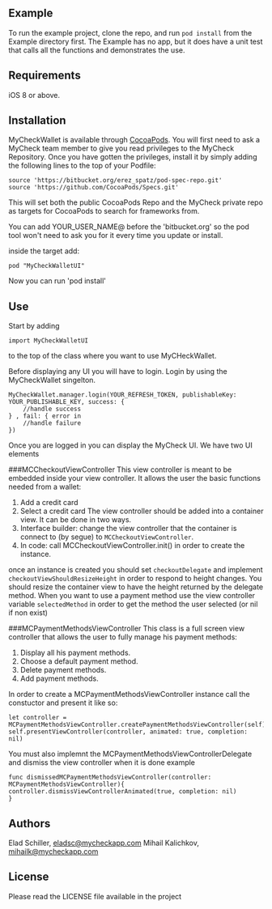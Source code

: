 

## Example

To run the example project, clone the repo, and run `pod install` from the Example directory first. The Example has no app, but it does have a unit test that calls all the functions and demonstrates the use.

## Requirements
iOS 8 or above.

## Installation

MyCheckWallet is available through [CocoaPods](http://cocoapods.org). You will first need to ask a MyCheck team member to give you read privileges to the MyCheck Repository. Once you have gotten the privileges, install
it by simply adding the following lines to the top of your Podfile:

```
source 'https://bitbucket.org/erez_spatz/pod-spec-repo.git'
source 'https://github.com/CocoaPods/Specs.git'
```
This will set both the public CocoaPods Repo and the MyCheck private repo as targets for CocoaPods to search for frameworks from.

You can add YOUR_USER_NAME@ before the 'bitbucket.org' so the pod tool won't need to ask you for it every time you update or install.

inside the target add:

```
pod "MyCheckWalletUI"
```
Now you can run 'pod install'

## Use
Start by adding
```
import MyCheckWalletUI
```

to the top of the class where you want to use MyCHeckWallet.

Before displaying any UI you will have to login. Login by using the MyCheckWallet singelton.


```
MyCheckWallet.manager.login(YOUR_REFRESH_TOKEN, publishableKey: YOUR_PUBLISHABLE_KEY, success: {
    //handle success
} , fail: { error in
    //handle failure
})
```
Once you are logged in you can display the MyCheck UI. We have two UI elements

###MCCheckoutViewController
This view controller is meant to be embedded inside your view controller. It allows the user the basic functions needed from a wallet:
  1. Add a credit card
  2. Select a credit card
The view controller should be added into a container view. It can be done in two ways.
  1. Interface builder: change the view controller that the container is connect to (by segue) to `MCCheckoutViewController`. 
  2. In code: call MCCheckoutViewController.init() in order to create the instance.

once an instance is created you should set `checkoutDelegate` and implement `checkoutViewShouldResizeHeight` in order to respond to height changes. You should resize the container view to have the height returned by the delegate method.
When you want to use a payment method use the view controller variable `selectedMethod` in order to get the method the user selected (or nil if non exist) 

###MCPaymentMethodsViewController
This class is a full screen view controller that allows the user to fully manage his payment methods:
  1. Display all his payment methods.
  2. Choose a default payment method.
  3. Delete payment methods.
  4. Add payment methods.

In order to create a MCPaymentMethodsViewController instance call the constuctor and present it like so:
```
let controller = MCPaymentMethodsViewController.createPaymentMethodsViewController(self)
self.presentViewController(controller, animated: true, completion: nil)

```

You must also implemnt the MCPaymentMethodsViewControllerDelegate and dismiss the view controller when it is done 
example
```
func dismissedMCPaymentMethodsViewController(controller: MCPaymentMethodsViewController){
controller.dismissViewControllerAnimated(true, completion: nil)
}

```

## Authors

Elad Schiller, eladsc@mycheckapp.com
Mihail Kalichkov, mihailk@mycheckapp.com 
## License

Please read the LICENSE file available in the project

